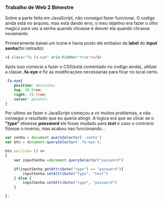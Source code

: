 ### Trabalho de Web 2 Bimestre 
 Sobre a parte feita em JavaScript, não consegui fazer funcionar. O codigo ainda está no arquivo, mas está dando erro, o meu objetivo 
 era fazer o olho magico para vez a senha quando clicasse e desver ela quando clicasse novamente.
 
 Primeiramente baixei um icone e havia posto ele embaixo da **label** do **input senha**(foi retirado):
 
```html
<i class="fa fa-eye" aria-hidden="true"></i>
```

Após isso comecei a fazer o CSS(está comentado no codigo ainda), utilizei a classe **.fa-eye** e fiz as modificações 
necessarias para ficar no local certo.

```css
.fa-eye{
    position: absolute;
    top: 30.5rem;
    right: 29.5rem;
    cursor: pointer;
}
```

Por ultimo ao fazer o JavaScript começou a vir muitos problemas, e não consegui o resultado que eu queria atingir.
A logica era que ao clicar se o **"type"** etivesse **_password_** ele fosse mudado para **_text_** e caso o contrario fizesse o inverso, 
mas acabou nao funcionando...


```javascript
var senha = document.querySelector('.senha')
var btn = document.querySelector('.fa-eye');

btn.onclick= () =>
{
    var inputSenha =document.querySelector("password")

    if(inputSenha.getAttribute("type") == "password"){
        inputSenha.setAttribute("type", "text")
    } else {
        inputSenha.setAttribute("type", "password")  
    }

};
```

